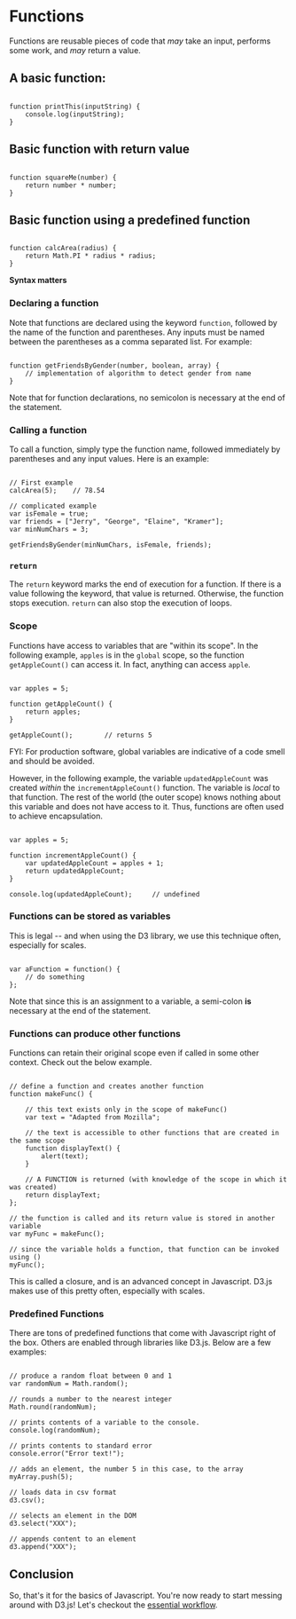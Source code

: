 # Functions

Functions are reusable pieces of code that _may_ take an input, performs some work, and _may_ return a value.

## A basic function:

```{javascript}

function printThis(inputString) {
    console.log(inputString);
}

```

## Basic function with return value

```{javascript}

function squareMe(number) {
    return number * number;
}

```

## Basic function using a predefined function

```{javascript}

function calcArea(radius) {
    return Math.PI * radius * radius;
}

```
**Syntax matters**

### Declaring a function

Note that functions are declared using the keyword `function`, followed by the name of the function and parentheses. Any inputs must be named between the parentheses as a comma separated list. For example:

```{javascript}

function getFriendsByGender(number, boolean, array) {
    // implementation of algorithm to detect gender from name
}

```

Note that for function declarations, no semicolon is necessary at the end of the statement.

### Calling a function

To call a function, simply type the function name, followed immediately by parentheses and any input values. Here is an example:

```{javascript}

// First example
calcArea(5);    // 78.54

// complicated example
var isFemale = true;
var friends = ["Jerry", "George", "Elaine", "Kramer"];
var minNumChars = 3;

getFriendsByGender(minNumChars, isFemale, friends);

```

### `return`

The `return` keyword marks the end of execution for a function. If there is a value following the keyword, that value is returned. Otherwise, the function stops execution. `return` can also stop the execution of loops.

### Scope

Functions have access to variables that are "within its scope". In the following example, `apples` is in the `global` scope, so the function `getAppleCount()` can access it. In fact, anything can access `apple`. 

```{javascript}

var apples = 5;

function getAppleCount() {
    return apples;
}

getAppleCount();        // returns 5

```

FYI: For production software, global variables are indicative of a code smell and should be avoided.

However, in the following example, the variable `updatedAppleCount` was created _within_ the `incrementAppleCount()` function. The variable is _local_ to that function. The rest of the world (the outer scope) knows nothing about this variable and does not have access to it. Thus, functions are often used to achieve encapsulation.

```{javascript}

var apples = 5;

function incrementAppleCount() {
    var updatedAppleCount = apples + 1;
    return updatedAppleCount;
}

console.log(updatedAppleCount);     // undefined

```

### Functions can be stored as variables

This is legal -- and when using the D3 library, we use this technique often, especially for scales.

```{javascript}

var aFunction = function() {
    // do something
};

```

Note that since this is an assignment to a variable, a semi-colon **is** necessary at the end of the statement.

### Functions can produce other functions 

Functions can retain their original scope even if called in some other context. Check out the below example.

```{javascript}

// define a function and creates another function
function makeFunc() {

    // this text exists only in the scope of makeFunc()
    var text = "Adapted from Mozilla";

    // the text is accessible to other functions that are created in the same scope
    function displayText() {
        alert(text);
    }

    // A FUNCTION is returned (with knowledge of the scope in which it was created)
    return displayText;                 
};

// the function is called and its return value is stored in another variable
var myFunc = makeFunc();

// since the variable holds a function, that function can be invoked using ()
myFunc();

```

This is called a closure, and is an advanced concept in Javascript. D3.js makes use of this pretty often, especially with scales.

### Predefined Functions

There are tons of predefined functions that come with Javascript right of the box. Others are enabled through libraries like D3.js. Below are a few examples:

```{javascript}

// produce a random float between 0 and 1
var randomNum = Math.random();  

// rounds a number to the nearest integer
Math.round(randomNum);

// prints contents of a variable to the console.
console.log(randomNum);

// prints contents to standard error
console.error("Error text!");

// adds an element, the number 5 in this case, to the array
myArray.push(5);

// loads data in csv format
d3.csv();

// selects an element in the DOM
d3.select("XXX");

// appends content to an element
d3.append("XXX");

```

## Conclusion

So, that's it for the basics of Javascript. You're now ready to start messing around with D3.js! Let's checkout the [essential workflow](../08_essential_workflow/essential_workflow.md).